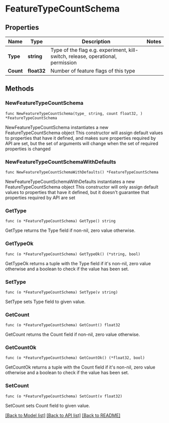 # FeatureTypeCountSchema

## Properties

Name | Type | Description | Notes
------------ | ------------- | ------------- | -------------
**Type** | **string** | Type of the flag e.g. experiment, kill-switch, release, operational, permission | 
**Count** | **float32** | Number of feature flags of this type | 

## Methods

### NewFeatureTypeCountSchema

`func NewFeatureTypeCountSchema(type_ string, count float32, ) *FeatureTypeCountSchema`

NewFeatureTypeCountSchema instantiates a new FeatureTypeCountSchema object
This constructor will assign default values to properties that have it defined,
and makes sure properties required by API are set, but the set of arguments
will change when the set of required properties is changed

### NewFeatureTypeCountSchemaWithDefaults

`func NewFeatureTypeCountSchemaWithDefaults() *FeatureTypeCountSchema`

NewFeatureTypeCountSchemaWithDefaults instantiates a new FeatureTypeCountSchema object
This constructor will only assign default values to properties that have it defined,
but it doesn't guarantee that properties required by API are set

### GetType

`func (o *FeatureTypeCountSchema) GetType() string`

GetType returns the Type field if non-nil, zero value otherwise.

### GetTypeOk

`func (o *FeatureTypeCountSchema) GetTypeOk() (*string, bool)`

GetTypeOk returns a tuple with the Type field if it's non-nil, zero value otherwise
and a boolean to check if the value has been set.

### SetType

`func (o *FeatureTypeCountSchema) SetType(v string)`

SetType sets Type field to given value.


### GetCount

`func (o *FeatureTypeCountSchema) GetCount() float32`

GetCount returns the Count field if non-nil, zero value otherwise.

### GetCountOk

`func (o *FeatureTypeCountSchema) GetCountOk() (*float32, bool)`

GetCountOk returns a tuple with the Count field if it's non-nil, zero value otherwise
and a boolean to check if the value has been set.

### SetCount

`func (o *FeatureTypeCountSchema) SetCount(v float32)`

SetCount sets Count field to given value.



[[Back to Model list]](../README.md#documentation-for-models) [[Back to API list]](../README.md#documentation-for-api-endpoints) [[Back to README]](../README.md)


